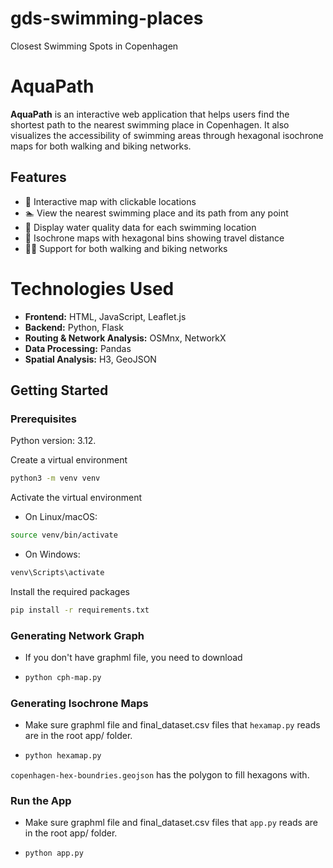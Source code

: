 # gds-swimming-places
Closest Swimming Spots in Copenhagen

# AquaPath

**AquaPath** is an interactive web application that helps users find the shortest path to the nearest swimming place in Copenhagen. It also visualizes the accessibility of swimming areas through hexagonal isochrone maps for both walking and biking networks.

## Features

- 🌊 Interactive map with clickable locations
- 🏊 View the nearest swimming place and its path from any point
- 📍 Display water quality data for each swimming location
- 🧭 Isochrone maps with hexagonal bins showing travel distance
- 🚶🚴 Support for both walking and biking networks

# Technologies Used

- **Frontend:** HTML, JavaScript, Leaflet.js
- **Backend:** Python, Flask
- **Routing & Network Analysis:** OSMnx, NetworkX
- **Data Processing:** Pandas
- **Spatial Analysis:** H3, GeoJSON

## Getting Started

### Prerequisites

Python version: 3.12.

Create a virtual environment
  
```bash
python3 -m venv venv
```

Activate the virtual environment
- On Linux/macOS:
```bash
source venv/bin/activate
```
- On Windows:
```bash
venv\Scripts\activate
```

Install the required packages
```bash
pip install -r requirements.txt
```

### Generating Network Graph
- If you don't have graphml file, you need to download
- ```bash
  python cph-map.py
  ```
  
### Generating Isochrone Maps
- Make sure graphml file and final_dataset.csv files that ```hexamap.py``` reads are in the root app/ folder.
- ```bash
  python hexamap.py
  ```
 ```copenhagen-hex-boundries.geojson``` has the polygon to fill hexagons with.

 ### Run the App
- Make sure graphml file and final_dataset.csv files that ```app.py``` reads are in the root app/ folder.
- ```bash
  python app.py
  ```
